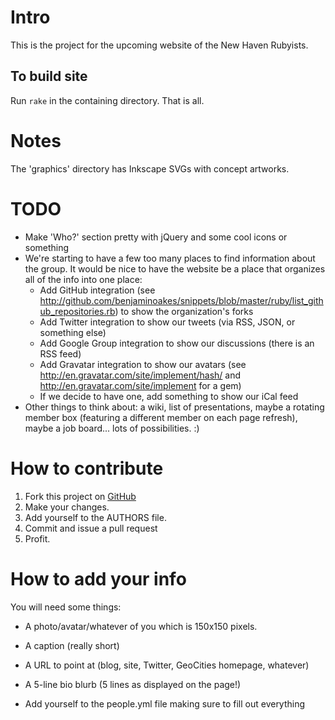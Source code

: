 # Intro

This is the project for the upcoming website of the New Haven
Rubyists.

## To build site
Run `rake` in the containing directory. That is all.

# Notes
The 'graphics' directory has Inkscape SVGs with concept artworks.

# TODO
* Make 'Who?' section pretty with jQuery and some cool icons or something
* We're starting to have a few too many places to find information about the group.  It would be nice to have the website be a place that organizes all of the info into one place:
    * Add GitHub integration (see http://github.com/benjaminoakes/snippets/blob/master/ruby/list_github_repositories.rb) to show the organization's forks
    * Add Twitter integration to show our tweets (via RSS, JSON, or something else)
    * Add Google Group integration to show our discussions (there is an RSS feed)
    * Add Gravatar integration to show our avatars (see http://en.gravatar.com/site/implement/hash/ and http://en.gravatar.com/site/implement for a gem)
    * If we decide to have one, add something to show our iCal feed
* Other things to think about:  a wiki, list of presentations, maybe a rotating member box (featuring a different member on each page refresh), maybe a job board...  lots of possibilities.  :)

# How to contribute
1. Fork this project on [GitHub](http://github.com/yonkeltron/NHV-Ruby-site)
2. Make your changes.
3. Add yourself to the AUTHORS file.
4. Commit and issue a pull request
5. Profit.

# How to add your info

You will need some things:

* A photo/avatar/whatever of you which is 150x150 pixels.

* A caption (really short)

* A URL to point at (blog, site, Twitter, GeoCities homepage, whatever)

* A 5-line bio blurb (5 lines as displayed on the page!)

* Add yourself to the people.yml file making sure to fill out everything
